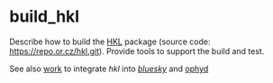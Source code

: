 # build_hkl
Describe how to build the [HKL](https://people.debian.org/~picca/hkl/hkl.html) package (source code: https://repo.or.cz/hkl.git).  Provide tools to support the build and test.

See also [work](https://github.com/NSLS-II/hklpy) to integrate *hkl* into [*bluesky*](https://blueskyproject.io/) and [ophyd](https://github.com/bluesky/ophyd)
